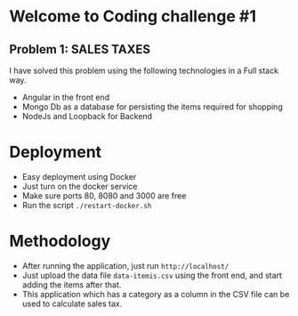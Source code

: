 # Welcome to Coding challenge #1

## Problem 1: SALES TAXES

I have solved this problem using the following technologies in a Full stack way. 

- Angular in the front end
- Mongo Db as a database for persisting the items required for shopping
- NodeJs and Loopback for Backend

# Deployment
- Easy deployment using Docker
- Just turn on the docker service
- Make sure ports 80, 8080 and 3000 are free
- Run the script `./restart-docker.sh`

# Methodology
- After running the application, just run `http://localhost/`
- Just upload the data file `data-itemis.csv` using the front end, and start adding the items after that. 
- This application which has a category as a column in the CSV file can be used to calculate sales tax.